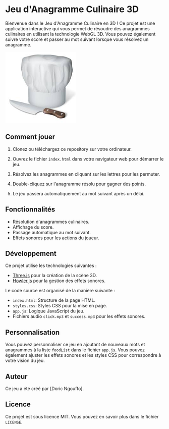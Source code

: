 # Jeu d'Anagramme Culinaire 3D

Bienvenue dans le Jeu d'Anagramme Culinaire en 3D ! Ce projet est une application interactive qui vous permet de résoudre des anagrammes culinaires en utilisant la technologie WebGL 3D. Vous pouvez également suivre votre score et passer au mot suivant lorsque vous résolvez un anagramme.

![Capture d'écran du jeu](favicon.ico)

## Comment jouer

1. Clonez ou téléchargez ce repository sur votre ordinateur.

2. Ouvrez le fichier `index.html` dans votre navigateur web pour démarrer le jeu.

3. Résolvez les anagrammes en cliquant sur les lettres pour les permuter.

4. Double-cliquez sur l'anagramme résolu pour gagner des points.

5. Le jeu passera automatiquement au mot suivant après un délai.

## Fonctionnalités

- Résolution d'anagrammes culinaires.
- Affichage du score.
- Passage automatique au mot suivant.
- Effets sonores pour les actions du joueur.

## Développement

Ce projet utilise les technologies suivantes :

- [Three.js](https://threejs.org/) pour la création de la scène 3D.
- [Howler.js](https://howlerjs.com/) pour la gestion des effets sonores.

Le code source est organisé de la manière suivante :

- `index.html`: Structure de la page HTML.
- `styles.css`: Styles CSS pour la mise en page.
- `app.js`: Logique JavaScript du jeu.
- Fichiers audio `click.mp3` et `success.mp3` pour les effets sonores.

## Personnalisation

Vous pouvez personnaliser ce jeu en ajoutant de nouveaux mots et anagrammes à la liste `foodList` dans le fichier `app.js`. Vous pouvez également ajuster les effets sonores et les styles CSS pour correspondre à votre vision du jeu.

## Auteur

Ce jeu a été créé par [Doric Ngouffo].

## Licence

Ce projet est sous licence MIT. Vous pouvez en savoir plus dans le fichier `LICENSE`.
